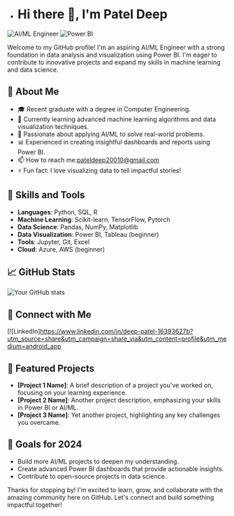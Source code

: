 - # Hi there 👋, I'm Patel Deep

![AI/ML Engineer](https://img.shields.io/badge/AI/ML%20Engineer-blue?style=for-the-badge)
![Power BI](https://img.shields.io/badge/Power%20BI-yellow?style=for-the-badge)

Welcome to my GitHub profile! I'm an aspiring AI/ML Engineer with a strong foundation in data analysis and visualization using Power BI. I'm eager to contribute to innovative projects and expand my skills in machine learning and data science.

## 🧠 About Me
- 🎓 Recent graduate with a degree in Computer Engineering.
- 🌱 Currently learning advanced machine learning algorithms and data visualization techniques.
- 🤖 Passionate about applying AI/ML to solve real-world problems.
- 📊 Experienced in creating insightful dashboards and reports using Power BI.
- 📫 How to reach me:pateldeep20010@gmail.com 
- ⚡ Fun fact: I love visualizing data to tell impactful stories!

## 🚀 Skills and Tools
- **Languages**: Python, SQL, R 
- **Machine Learning**: Scikit-learn, TensorFlow, Pytorch
- **Data Science**: Pandas, NumPy, Matplotlib
- **Data Visualization**: Power BI, Tableau (beginner)
- **Tools**: Jupyter, Git, Excel
- **Cloud**: Azure, AWS (beginner)

## 📈 GitHub Stats
![Your GitHub stats](https://github-readme-stats.vercel.app/api?username=yourusername&show_icons=true&theme=radical)

## 🔗 Connect with Me
[![LinkedIn]https://www.linkedin.com/in/deep-patel-16393627b?utm_source=share&utm_campaign=share_via&utm_content=profile&utm_medium=android_app


## 🌟 Featured Projects
- **[Project 1 Name]**: A brief description of a project you've worked on, focusing on your learning experience.
- **[Project 2 Name]**: Another project description, emphasizing your skills in Power BI or AI/ML.
- **[Project 3 Name]**: Yet another project, highlighting any key challenges you overcame.

## 🎯 Goals for 2024
- Build more AI/ML projects to deepen my understanding.
- Create advanced Power BI dashboards that provide actionable insights.
- Contribute to open-source projects in data science.

Thanks for stopping by! I'm excited to learn, grow, and collaborate with the amazing community here on GitHub. Let's connect and build something impactful together!


<!---
Dppe/Dppe is a ✨ special ✨ repository because its `README.md` (this file) appears on your GitHub profile.
You can click the Preview link to take a look at your changes.
--->
